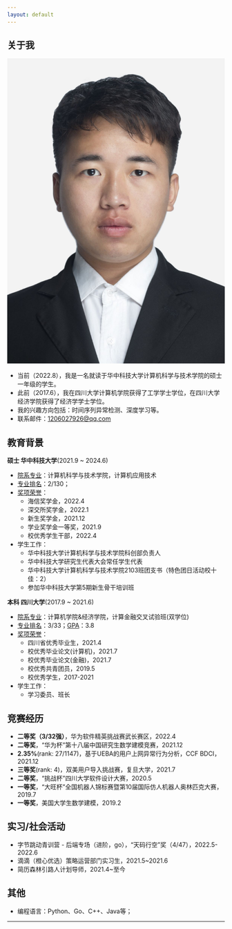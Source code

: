 ```yaml
---
layout: default
---
```


## 关于我

<img class="profile-picture" src="./imgs/photo.jpg">

- 当前（2022.8），我是一名就读于华中科技大学计算机科学与技术学院的硕士一年级的学生。
- 此前（2017.6），我在四川大学计算机学院获得了工学学士学位，在四川大学经济学院获得了经济学学士学位。
- 我的兴趣方向包括：时间序列异常检测、深度学习等。
- 联系邮件：1206027926@qq.com



## 教育背景
**硕士 华中科技大学**(2021.9 ~ 2024.6)

- <u>院系专业</u>：计算机科学与技术学院，计算机应用技术
- <u>专业排名</u>：2/130；
- <u>奖项荣誉</u>：
  - 海信奖学金，2022.4
  - 深交所奖学金，2022.1
  - 新生奖学金，2021.12
  - 学业奖学金一等奖，2021.9
  - 校优秀学生干部，2022.4
- 学生工作：
  - 华中科技大学计算机科学与技术学院科创部负责人
  - 华中科技大学研究生代表大会常任学生代表
  - 华中科技大学计算机科学与技术学院2103班团支书（特色团日活动校十佳：2）
  - 参加华中科技大学第5期新生骨干培训班


**本科 四川大学**(2017.9 ~ 2021.6)

- <u>院系专业</u>：计算机学院&经济学院，计算金融交叉试验班(双学位)
- <u>专业排名</u>：3/33；<u>GPA</u>：3.8
- <u>奖项荣誉</u>：
  - 四川省优秀毕业生，2021.4
  - 校优秀毕业论文(计算机)，2021.7
  - 校优秀毕业论文(金融)，2021.7
  - 校优秀共青团员，2019.5
  - 校优秀学生，2017-2021
- 学生工作：
  - 学习委员、班长



## 竞赛经历
- **二等奖（3/32强）**，华为软件精英挑战赛武长赛区，2022.4
- **二等奖**，“华为杯”第十八届中国研究生数学建模竞赛，2021.12
- **2.35%**(rank: 27/1147)，基于UEBA的用户上网异常行为分析，CCF BDCI，2021.12
- **三等奖**(rank: 4)，双美用户导入挑战赛，复旦大学，2021.7
- **二等奖**，“挑战杯”四川大学软件设计大赛，2020.5
- **一等奖**，“大旺杯”全国机器人锦标赛暨第10届国际仿人机器人奥林匹克大赛，2019.7
- **一等奖**，美国大学生数学建模，2019.2

## 实习/社会活动

- 字节跳动青训营 - 后端专场（进阶，go），“天码行空”奖（4/47），2022.5-2022.6
- 滴滴（橙心优选）策略运营部门实习生，2021.5~2021.6
- 简历森林引路人计划导师，2021.4~至今

## 其他

- 编程语言：Python、Go、C++、Java等；




------------------------------------------------------------------------------------------------------------------------









